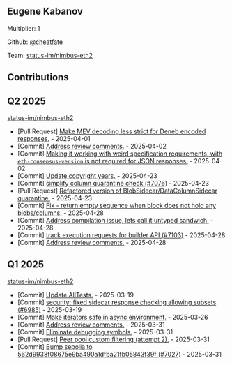 
## Eugene Kabanov
Multiplier: 1

Github: [@cheatfate](https://github.com/cheatfate)

Team: [status-im/nimbus-eth2](https://github.com/status-im/nimbus-eth2/pulls?q=author%3Acheatfate)

## Contributions

## Q2 2025


[status-im/nimbus-eth2](https://github.com/status-im/nimbus-eth2)
* [Pull Request] [Make MEV decoding less strict for Deneb encoded responses.](https://github.com/status-im/nimbus-eth2/pull/7045) - 2025-04-01
* [Commit] [Address review comments.](https://github.com/status-im/nimbus-eth2/commit/55e479bc6373c1a98dbe1492b3d339cedec10a0a) - 2025-04-02
* [Commit] [Making it working with weird specification requirements, with `eth-consensus-version` is not required for JSON responses.](https://github.com/status-im/nimbus-eth2/commit/26043cc96118959908a6824cc9506c1fe210ad8f) - 2025-04-02
* [Commit] [Update copyright years.](https://github.com/status-im/nimbus-eth2/commit/a9b0c054edcb806673d4b1282393e4a450785766) - 2025-04-23
* [Commit] [simplify column quarantine check (#7076)](https://github.com/status-im/nimbus-eth2/commit/9e68503aa6a06867e84cc46fa1a14adc2ff318c3) - 2025-04-23
* [Pull Request] [Refactored version of BlobSidecar/DataColumnSidecar quarantine.](https://github.com/status-im/nimbus-eth2/pull/7100) - 2025-04-23
* [Commit] [Fix - return empty sequence when block does not hold any blobs/columns.](https://github.com/status-im/nimbus-eth2/commit/bc345d71215d7f9d6d2a2e4b7e0b4cd4001a0fa6) - 2025-04-28
* [Commit] [Address compilation issue, lets call it untyped sandwich.](https://github.com/status-im/nimbus-eth2/commit/fe29bd65df67e0925cd45259ef67656ee9efad22) - 2025-04-28
* [Commit] [track execution requests for builder API (#7103)](https://github.com/status-im/nimbus-eth2/commit/ab82386b3b2ee25e60ded3fdce934a7ef928528d) - 2025-04-28
* [Commit] [Address review comments.](https://github.com/status-im/nimbus-eth2/commit/96a5b97c4fe046150ae31924a929353e28279df1) - 2025-04-28
## Q1 2025

[status-im/nimbus-eth2](https://github.com/status-im/nimbus-eth2)
* [Commit] [Update AllTests.](https://github.com/status-im/nimbus-eth2/commit/6bf1aef9a9bb21e53eeba4631b62a586e08de11d) - 2025-03-19
* [Commit] [security: fixed sidecar response checking allowing subsets (#6985)](https://github.com/status-im/nimbus-eth2/commit/1efa99bf72fec7c7d2fecab764f30eaf9c24b72a) - 2025-03-19
* [Commit] [Make iterators safe in async environment.](https://github.com/status-im/nimbus-eth2/commit/7d16d1fc1f882fff6fb43815947cf7bb83e0029a) - 2025-03-26
* [Commit] [Address review comments.](https://github.com/status-im/nimbus-eth2/commit/c914cb132557ccb1a0c147498fa6875739f3afbf) - 2025-03-31
* [Commit] [Eliminate debugging symbols.](https://github.com/status-im/nimbus-eth2/commit/6a631549db1013f3c5ecdcd4cd77733017fee3f2) - 2025-03-31
* [Pull Request] [Peer pool custom filtering (attempt 2).](https://github.com/status-im/nimbus-eth2/pull/7040) - 2025-03-31
* [Commit] [Bump sepolia to 562d9938f08675e9ba490a1dfba21fb05843f39f (#7027)](https://github.com/status-im/nimbus-eth2/commit/3b094a1c0fdf135408f513d358a3a18ee17df341) - 2025-03-31
